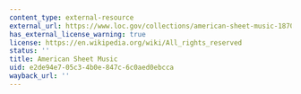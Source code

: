 ```yaml
---
content_type: external-resource
external_url: https://www.loc.gov/collections/american-sheet-music-1870-to-1885/about-this-collection/
has_external_license_warning: true
license: https://en.wikipedia.org/wiki/All_rights_reserved
status: ''
title: American Sheet Music
uid: e2de94e7-05c3-4b0e-847c-6c0aed0ebcca
wayback_url: ''
---
```

